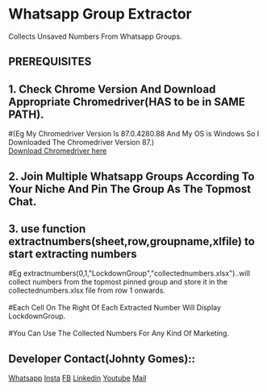 # Whatsapp Group Extractor
Collects Unsaved Numbers From Whatsapp Groups.

## PREREQUISITES

## 1. Check Chrome Version And Download Appropriate Chromedriver(HAS to be in SAME PATH).
#(Eg My Chromedriver Version Is 87.0.4280.88  And My OS is Windows So I Downloaded The Chromedriver Version 87.)<br>
[Download Chromedriver here](https://chromedriver.chromium.org/downloads)

## 2. Join Multiple Whatsapp Groups According To Your Niche And Pin The Group As The Topmost Chat.

## 3. use function extractnumbers(sheet,row,groupname,xlfile) to start extracting numbers
#Eg extractnumbers(0,1,"LockdownGroup","collectednumbers.xlsx")..will collect numbers from the topmost pinned group and store it in the collectednumbers.xlsx file from row 1 onwards.<br><br>
#Each Cell On The Right Of Each Extracted Number Will Display LockdownGroup.<br><br>
#You Can Use The Collected Numbers For Any Kind Of Marketing.

## Developer Contact(Johnty Gomes)::
[Whatsapp](http://api.whatsapp.com/send?phone=+919773211427)
[Insta](http://instagram.com/johntygomes7)
[FB](https://www.facebook.com/guitarical.guy.7/)
[Linkedin](https://www.linkedin.com/in/johnty-g-315946b9/)
[Youtube](https://www.youtube.com/c/GuitaricalMaster/)
[Mail](mailto:johntygomes30@gmail.com)

